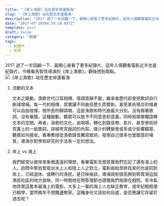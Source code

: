 ```yaml
---
title: "《岸上漁歌》站在歷史岸邊看海"
slug: "《岸上漁歌》站在歷史岸邊看海"
description: "2017 過了一半回顧一下，最開心是看了更多紀錄片，這年入場觀看電影近半也是紀錄片。今晚看馬智恆導演的《岸上漁歌》，觀後想到兩點。"
date: "2017-07-20T04:59:18.887Z"
template: post
draft: false
category: "銀幕"
tags:
  - 紀錄片
  - 影評
---
```


2017 過了一半回顧一下，最開心是看了更多紀錄片，這年入場觀看電影近半也是紀錄片。今晚看馬智恆導演的《岸上漁歌》，觀後想到兩點。 ![《岸上漁歌》站在歷史岸邊看海](/media/1_kgNqCadK2-bqNR9-fE5A2Q.jpeg)

1. 流動的文本

   文本之變動，漁歌世代口耳相傳，情調音韻不變，繼承者歷代卻會把歌詞自行刪減增補。每一代的相傳，其實讓不同曲目歷久而嘗新。甚至某些場合的唱者可以自由發揮，按所思所願頌唱，這是漁歌和時代曲最大分別。沒有跟著歌詞，沒有樂譜，這種變動，聽眾可以賦予不同意思和意義，同時局限單獨詮釋文本的空間。再者，漁歌的文化，由現場，轉化到錄音帶、影片、甚至學術研究書上的一紙歌詞，詳細考究曲詞的內容。媒介的轉變會或多或少影響觀眾、聽眾如何接收。看著教授從漁歌錄音騰寫歌詞，發現自己很多也會錯意的場景，導演亦對學術研究的手法有一定的想法。

2. 岸上 vs 海上

   我們經常以彼岸來象徵遙遠的理想，看畢電影去想其實我們忘記了還有海上的人。訪問中黎伯曾提出水上人和陸上人之對立，電影由始至終找來的也是回到岸上，已經退休、或轉行的漁民。是日映後談，導演說到很高興到筲箕灣這個漁民社區的地方放映，同一時間他在問答環節也感慨我們局限在戲院，有冷氣地欣賞這套本屬海上的電影。大多上一輩的海上人也缺乏教育，或年紀輕輕便已輟學，當然晚年不想飄盪無家。這種身份又該如何自處，是否應讓它存留於過去呢？
